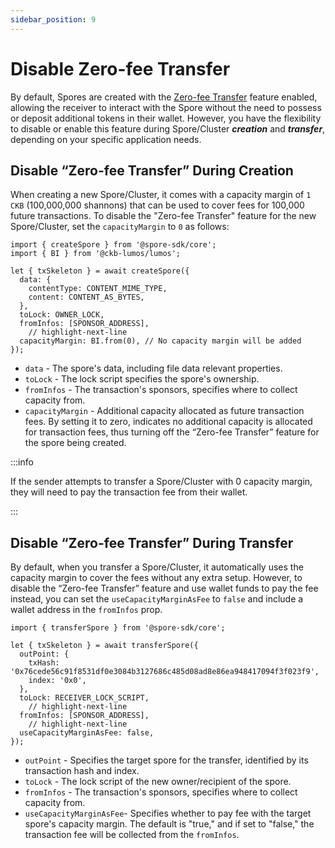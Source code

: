 ```yaml
---
sidebar_position: 9
---
```


# Disable Zero-fee Transfer

By default, Spores are created with the [Zero-fee Transfer](/basics/spore-101#do-i-need-to-hold-ckb-to-transfer-and-receive-spores) feature enabled, allowing the receiver to interact with the Spore without the need to possess or deposit additional tokens in their wallet. However, you have the flexibility to disable or enable this feature during Spore/Cluster ***creation*** and ***transfer***, depending on your specific application needs.

## Disable “Zero-fee Transfer” During Creation

When creating a new Spore/Cluster, it comes with a capacity margin of `1 CKB` (100,000,000 shannons) that can be used to cover fees for 100,000 future transactions. To disable the "Zero-fee Transfer" feature for the new Spore/Cluster, set the `capacityMargin` to `0` as follows:

```tsx
import { createSpore } from '@spore-sdk/core';
import { BI } from '@ckb-lumos/lumos';

let { txSkeleton } = await createSpore({
  data: {
    contentType: CONTENT_MIME_TYPE,
    content: CONTENT_AS_BYTES,
  },
  toLock: OWNER_LOCK,
  fromInfos: [SPONSOR_ADDRESS],
    // highlight-next-line
  capacityMargin: BI.from(0), // No capacity margin will be added
});
```

- `data` - The spore's data, including file data relevant properties.
- `toLock` - The lock script specifies the spore's ownership.
- `fromInfos` - The transaction's sponsors, specifies where to collect capacity from.
- `capacityMargin` - Additional capacity allocated as future transaction fees. By setting it to zero, indicates no additional capacity is allocated for transaction fees, thus turning off the “Zero-fee Transfer” feature for the spore being created.

:::info

If the sender attempts to transfer a Spore/Cluster with 0 capacity margin, they will need to pay the transaction fee from their wallet.

:::

## Disable “Zero-fee Transfer” During Transfer

By default, when you transfer a Spore/Cluster, it automatically uses the capacity margin to cover the fees without any extra setup. However, to disable the “Zero-fee Transfer” feature and use wallet funds to pay the fee instead, you can set the `useCapacityMarginAsFee` to `false` and include a wallet address in the `fromInfos` prop.

```tsx
import { transferSpore } from '@spore-sdk/core';

let { txSkeleton } = await transferSpore({
  outPoint: {
    txHash: '0x76cede56c91f8531df0e3084b3127686c485d08ad8e86ea948417094f3f023f9',
    index: '0x0',
  },
  toLock: RECEIVER_LOCK_SCRIPT,
    // highlight-next-line
  fromInfos: [SPONSOR_ADDRESS],
    // highlight-next-line
  useCapacityMarginAsFee: false,
});
```

- `outPoint` - Specifies the target spore for the transfer, identified by its transaction hash and index.
- `toLock` - The lock script of the new owner/recipient of the spore.
- `fromInfos` - The transaction's sponsors, specifies where to collect capacity from.
- `useCapacityMarginAsFee`- Specifies whether to pay fee with the target spore's capacity margin. The default is "true," and if set to "false," the transaction fee will be collected from the `fromInfos`.

